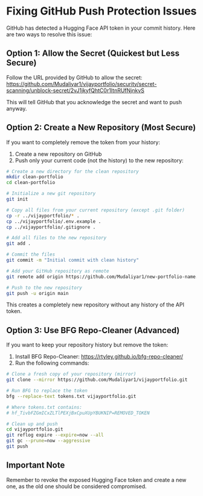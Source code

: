 # Fixing GitHub Push Protection Issues

GitHub has detected a Hugging Face API token in your commit history. Here are two ways to resolve this issue:

## Option 1: Allow the Secret (Quickest but Less Secure)

Follow the URL provided by GitHub to allow the secret:
https://github.com/Mudaliyar1/vijayportfolio/security/secret-scanning/unblock-secret/2vJ1jkyfQhtC0r1ItnRUfNjnkvS

This will tell GitHub that you acknowledge the secret and want to push anyway.

## Option 2: Create a New Repository (Most Secure)

If you want to completely remove the token from your history:

1. Create a new repository on GitHub
2. Push only your current code (not the history) to the new repository:

```bash
# Create a new directory for the clean repository
mkdir clean-portfolio
cd clean-portfolio

# Initialize a new git repository
git init

# Copy all files from your current repository (except .git folder)
cp -r ../vijayportfolio/* .
cp ../vijayportfolio/.env.example .
cp ../vijayportfolio/.gitignore .

# Add all files to the new repository
git add .

# Commit the files
git commit -m "Initial commit with clean history"

# Add your GitHub repository as remote
git remote add origin https://github.com/Mudaliyar1/new-portfolio-name.git

# Push to the new repository
git push -u origin main
```

This creates a completely new repository without any history of the API token.

## Option 3: Use BFG Repo-Cleaner (Advanced)

If you want to keep your repository history but remove the token:

1. Install BFG Repo-Cleaner: https://rtyley.github.io/bfg-repo-cleaner/
2. Run the following commands:

```bash
# Clone a fresh copy of your repository (mirror)
git clone --mirror https://github.com/Mudaliyar1/vijayportfolio.git

# Run BFG to replace the token
bfg --replace-text tokens.txt vijayportfolio.git

# Where tokens.txt contains:
# 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=REMOVED_TOKEN

# Clean up and push
cd vijayportfolio.git
git reflog expire --expire=now --all
git gc --prune=now --aggressive
git push
```

## Important Note

Remember to revoke the exposed Hugging Face token and create a new one, as the old one should be considered compromised.
